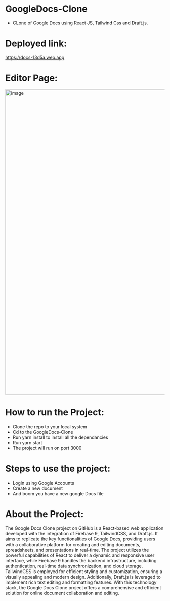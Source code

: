 # GoogleDocs-Clone
- CLone of Google Docs using React JS, Tailwind Css and Draft.js.

# Deployed link:
https://docs-13d5a.web.app

# Editor Page:
<img width="960" alt="image" src="https://github.com/shashwata2003/GoogleDocs-Clone/assets/93364178/2e7b1dcd-c03e-47af-b950-bf488f22e342">

# How to run the Project:
- Clone the repo to your local system
- Cd to the GoogleDocs-Clone
- Run yarn install to install all the dependancies
- Run yarn start
- The project will run on port 3000

# Steps to use the project:
- Login using Google Accounts
- Create a new document
- And boom you have a new google Docs file

# About the Project:
The Google Docs Clone project on GitHub is a React-based web application developed with the integration of Firebase 9, TailwindCSS, and Draft.js. 
It aims to replicate the key functionalities of Google Docs, providing users with a collaborative platform for creating and editing documents, 
spreadsheets, and presentations in real-time. The project utilizes the powerful capabilities of React to deliver a dynamic and responsive user interface, 
while Firebase 9 handles the backend infrastructure, including authentication, real-time data synchronization, and cloud storage. TailwindCSS is employed 
for efficient styling and customization, ensuring a visually appealing and modern design. Additionally, Draft.js is leveraged to implement rich text
editing and formatting features. With this technology stack, the Google Docs Clone project offers a comprehensive and efficient solution for online 
document collaboration and editing.
